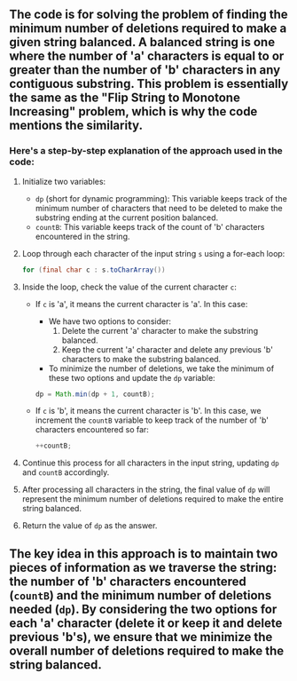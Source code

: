 ## The code is for solving the problem of finding the minimum number of deletions required to make a given string balanced. A balanced string is one where the number of 'a' characters is equal to or greater than the number of 'b' characters in any contiguous substring. This problem is essentially the same as the "Flip String to Monotone Increasing" problem, which is why the code mentions the similarity.

### Here's a step-by-step explanation of the approach used in the code:

1. Initialize two variables:
   - `dp` (short for dynamic programming): This variable keeps track of the minimum number of characters that need to be deleted to make the substring ending at the current position balanced.
   - `countB`: This variable keeps track of the count of 'b' characters encountered in the string.

2. Loop through each character of the input string `s` using a for-each loop:

   ```java
   for (final char c : s.toCharArray())
   ```

3. Inside the loop, check the value of the current character `c`:

   - If `c` is 'a', it means the current character is 'a'. In this case:
     - We have two options to consider:
       1. Delete the current 'a' character to make the substring balanced.
       2. Keep the current 'a' character and delete any previous 'b' characters to make the substring balanced.
     - To minimize the number of deletions, we take the minimum of these two options and update the `dp` variable:

     ```java
     dp = Math.min(dp + 1, countB);
     ```

   - If `c` is 'b', it means the current character is 'b'. In this case, we increment the `countB` variable to keep track of the number of 'b' characters encountered so far:

     ```java
     ++countB;
     ```

4. Continue this process for all characters in the input string, updating `dp` and `countB` accordingly.

5. After processing all characters in the string, the final value of `dp` will represent the minimum number of deletions required to make the entire string balanced.

6. Return the value of `dp` as the answer.

## The key idea in this approach is to maintain two pieces of information as we traverse the string: the number of 'b' characters encountered (`countB`) and the minimum number of deletions needed (`dp`). By considering the two options for each 'a' character (delete it or keep it and delete previous 'b's), we ensure that we minimize the overall number of deletions required to make the string balanced.​
